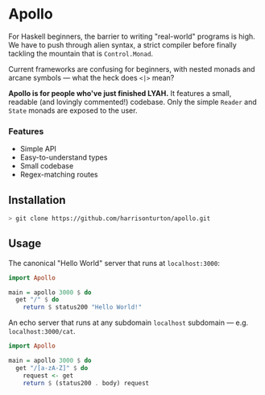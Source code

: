 # Apollo

For Haskell beginners, the barrier to writing "real-world" programs is high. We have to push through alien syntax, a strict compiler before finally tackling the mountain that is `Control.Monad`.

Current frameworks are confusing for beginners, with nested monads and arcane symbols — what the heck does `<|>` mean?

**Apollo is for people who've just finished LYAH.** It features a small, readable (and lovingly commented!) codebase. Only the simple `Reader` and `State` monads are exposed to the user.

### Features

- Simple API
- Easy-to-understand types
- Small codebase
- Regex-matching routes



## Installation

```sh
> git clone https://github.com/harrisonturton/apollo.git
```



## Usage

The canonical "Hello World" server that runs at `localhost:3000`:

```haskell
import Apollo

main = apollo 3000 $ do
  get "/" $ do
    return $ status200 "Hello World!"
```



An echo server that runs at any subdomain `localhost` subdomain — e.g. `localhost:3000/cat`.

```haskell
import Apollo

main = apollo 3000 $ do
  get "/[a-zA-Z]" $ do
    request <- get
    return $ (status200 . body) request
```


